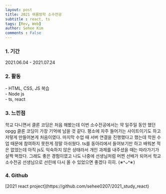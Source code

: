 ```yaml
---
layout: post
title: 2021 여름방학 소수전공
subtitle : react, ts
tags: [Rev, Web]
author: Sehee Kim
comments : False
---
```


<h3> 1. 기간</h3>
2021.06.04 - 2021.07.24

<h3> 2. 활동</h3>
- HTML, CSS, JS 복습 <br>
- Node js <br>
- ts, react <br>

<h3> 3. 느낀점</h3>
학교 다니면서 클론 코딩은 처음 해봤는데 이번 소수전공에서는 약 일주일 동안 했던 opgg 클론 코딩이 가장 기억에 남을 것 같다. 평소에 자주 들어가는 사이트이기도 하고 저렇게 만들어본게 처음이였다. 마지막 수업 때 서버 연결을 진행했다고 했는데 학원 수업 때문에 참여하지 못한게 정말 아쉬웠다. ts를 동아리에서 들어보기만 하고 배워본 적은 없었는데 아직 js도 익숙하지 않은 상태라서 개인 과제를 내주셨을 때는 따라가기가 살짝 벅찼다. 그래도 좋은 경험이였고 나도 나중에 선생님처럼 머찐 선배가 되어서 학교 소수전공 선생님으로 선린에 다시 올 수 있었으면 좋겠다 히히. (∗❛⌄❛∗)

<h3> 4. Github</h3>
[2021 react project](https://github.com/sehee0207/2021_study_react)